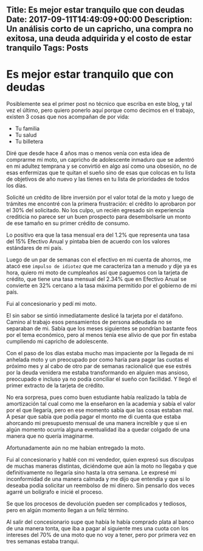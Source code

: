 Title: Es mejor estar tranquilo que con deudas
Date: 2017-09-11T14:49:09+00:00
Description: Un análisis corto de un capricho, una compra no exitosa, una deuda adquirida y el costo de estar tranquilo
Tags: Posts
---
# Es mejor estar tranquilo que con deudas

Posiblemente sea el primer post no técnico que escriba en este blog, y tal vez el último, pero quiero ponerlo aquí porque como decimos en el trabajo, existen 3 cosas que nos acompañan de por vida: 

- Tu familia
- Tu salud
- Tu billetera

Diré que desde hace 4 años mas o menos venía con esta idea de comprarme mi moto, un capricho de adolescente inmaduro que se adentró en mi adultez temprana y se convirtió en algo así como una obsesión, no de esas enfermizas que te quitan el sueño sino de esas que colocas en tu lista de objetivos de año nuevo y las tienes en tu lista de prioridades de todos los días.

Solicité un crédito de libre inversión por el valor total de la moto y luego de trámites me encontré con la primera frustración: el crédito lo aprobaron por el 30% del solicitado. No los culpo, un recién egresado sin experiencia crediticia no parece ser un buen prospecto para desembolsarle un monto de ese tamaño en su primer crédito de consumo. 

Lo positivo era que la tasa mensual era del 1.2% que representa una tasa del 15% Efectivo Anual y pintaba bien de acuerdo con los valores estándares de mi país.

Luego de un par de semanas con el efectivo en mi cuenta de ahorros, me atacó ese `impulso de idiotez` que me caracteriza tan a menudo y dije ya es hora, quiero mi moto de cumpleaños así que paguemos con la tarjeta de crédito, que tiene una tasa mensual del 2.34% que en Efectivo Anual se convierte en 32% cercano a la tasa máxima permitido por el gobierno de mi país.

Fui al concesionario y pedí mi moto.

El sin sabor se sintió inmediatamente deslicé la tarjeta por el datáfono. Camino al trabajo esos pensamientos de persona adeudada no se separaban de mi. Sabía que los meses siguientes se pondrían bastante feos por el tema económico, pero al menos tenía ese alivio de que por fin estaba cumpliendo mi capricho de adolescente.

Con el paso de los días estaba mucho mas impaciente por la llegada de mi anhelada moto y un preocupado por como haría para pagar las cuotas el próximo mes y al cabo de otro par de semanas racionalicé que ese estrés por la deuda venidera me estaba transformando en alguien mas ansioso, preocupado e incluso ya no podía conciliar el sueño con facilidad. Y llegó el primer extracto de la tarjeta de crédito.

No era sorpresa, pues como buen estudiante había realizado la tabla de amortización tal cual como me la enseñaron en la academia y sabía el valor por el que llegaría, pero en ese momento sabía que las cosas estaban mal. A pesar que sabía que podía pagar el monto me di cuenta que estaba ahorcando mi presupuesto mensual de una manera increíble y que si en algún momento ocurría alguna eventualidad iba a quedar colgado de una manera que no quería imaginarme.

Afortunadamente aún no me habían entregado la moto.

Fui al concesionario y hablé con mi vendedor, quien expresó sus disculpas de muchas maneras distintas, diciéndome que aún la moto no llegaba y que definitivamente no llegaría sino hasta la otra semana. Le expresé mi inconformidad de una manera calmada y me dijo que entendía y que si lo deseaba podía solicitar un reembolso de mi dinero. Sin pensarlo dos veces agarré un bolígrafo e inicié el proceso.

Se que los procesos de devolución pueden ser complicados y tediosos, pero en algún momento llegan a un feliz término.

Al salir del concesionario supe que había le había comprado plata al banco de una manera tonta, que iba a pagar al siguiente mes una cuota con los intereses del 70% de una moto que no voy a tener, pero por primera vez en tres semanas estaba tranqui.